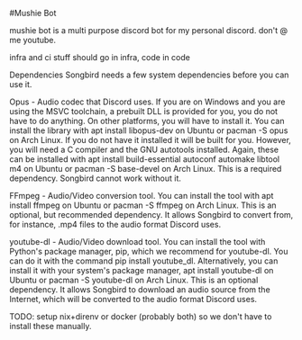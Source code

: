 #Mushie Bot

mushie bot is a multi purpose discord bot for my personal discord. don't @ me youtube.

infra and ci stuff should go in infra, code in code


Dependencies
Songbird needs a few system dependencies before you can use it.

Opus - Audio codec that Discord uses. If you are on Windows and you are using the MSVC toolchain, a prebuilt DLL is provided for you, you do not have to do anything. On other platforms, you will have to install it. You can install the library with apt install libopus-dev on Ubuntu or pacman -S opus on Arch Linux. If you do not have it installed it will be built for you. However, you will need a C compiler and the GNU autotools installed. Again, these can be installed with apt install build-essential autoconf automake libtool m4 on Ubuntu or pacman -S base-devel on Arch Linux.
This is a required dependency. Songbird cannot work without it.

FFmpeg - Audio/Video conversion tool. You can install the tool with apt install ffmpeg on Ubuntu or pacman -S ffmpeg on Arch Linux.
This is an optional, but recommended dependency. It allows Songbird to convert from, for instance, .mp4 files to the audio format Discord uses.

youtube-dl - Audio/Video download tool. You can install the tool with Python's package manager, pip, which we recommend for youtube-dl. You can do it with the command pip install youtube_dl. Alternatively, you can install it with your system's package manager, apt install youtube-dl on Ubuntu or pacman -S youtube-dl on Arch Linux.
This is an optional dependency. It allows Songbird to download an audio source from the Internet, which will be converted to the audio format Discord uses.

TODO: setup nix+direnv or docker (probably both) so we don't have to install these manually. 
